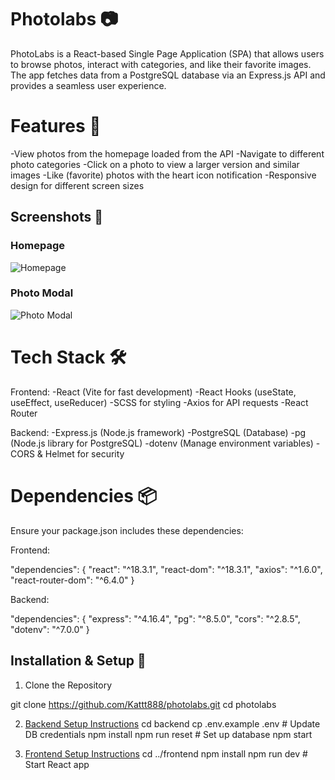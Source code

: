 # Photolabs 📷

PhotoLabs is a React-based Single Page Application (SPA) that allows users to browse photos, interact with categories, and like their favorite images. The app fetches data from a PostgreSQL database via an Express.js API and provides a seamless user experience.

# Features 🚀

-View photos from the homepage loaded from the API
-Navigate to different photo categories
-Click on a photo to view a larger version and similar images
-Like (favorite) photos with the heart icon notification
-Responsive design for different screen sizes

## Screenshots 📸

### Homepage
![Homepage](docs/image1.png)

### Photo Modal
![Photo Modal](docs/image2.png)

# Tech Stack 🛠️

Frontend:
-React (Vite for fast development)
-React Hooks (useState, useEffect, useReducer)
-SCSS for styling
-Axios for API requests
-React Router

Backend:
-Express.js (Node.js framework)
-PostgreSQL (Database)
-pg (Node.js library for PostgreSQL)
-dotenv (Manage environment variables)
-CORS & Helmet for security

# Dependencies 📦

Ensure your package.json includes these dependencies:

Frontend:

"dependencies": {
  "react": "^18.3.1",
  "react-dom": "^18.3.1",
  "axios": "^1.6.0",
  "react-router-dom": "^6.4.0"
}

Backend:

"dependencies": {
  "express": "^4.16.4",
  "pg": "^8.5.0",
  "cors": "^2.8.5",
  "dotenv": "^7.0.0"
}


## Installation & Setup 📝

1. Clone the Repository

git clone https://github.com/Kattt888/photolabs.git
cd photolabs


2. [Backend Setup Instructions](/backend/)
cd backend
cp .env.example .env  # Update DB credentials
npm install
npm run reset  # Set up database
npm start

3. [Frontend Setup Instructions](/frontend/)
cd ../frontend
npm install
npm run dev  # Start React app
